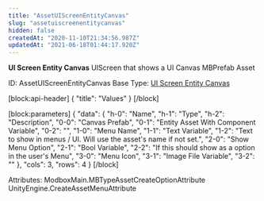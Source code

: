 ```yaml
---
title: "AssetUIScreenEntityCanvas"
slug: "assetuiscreenentitycanvas"
hidden: false
createdAt: "2020-11-10T21:34:56.987Z"
updatedAt: "2021-06-18T01:44:17.920Z"
---
```

**UI Screen Entity Canvas**
UIScreen that shows a UI Canvas MBPrefab Asset

ID: AssetUIScreenEntityCanvas
Base Type: [UI Screen Entity Canvas](doc:assetuiscreenentitycanvasbase)

[block:api-header]
{
  "title": "Values"
}
[/block]

[block:parameters]
{
  "data": {
    "h-0": "Name",
    "h-1": "Type",
    "h-2": "Description",
    "0-0": "Canvas Prefab",
    "0-1": "Entity Asset With Component Variable<UI Canvas>",
    "0-2": "",
    "1-0": "Menu Name",
    "1-1": "Text Variable",
    "1-2": "Text to show in menus / UI. Will use the asset's name if not set.",
    "2-0": "Show Menu Option",
    "2-1": "Bool Variable",
    "2-2": "If this should show as a option in the user's Menu",
    "3-0": "Menu Icon",
    "3-1": "Image File Variable",
    "3-2": ""
  },
  "cols": 3,
  "rows": 4
}
[/block]


Attributes:
ModboxMain.MBTypeAssetCreateOptionAttribute
UnityEngine.CreateAssetMenuAttribute